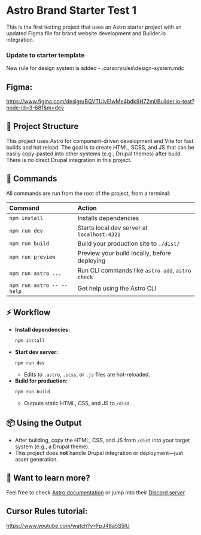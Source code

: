 # Astro Brand Starter Test 1

This is the first testing project that uses an Astro starter project with an updated Figma file for brand website development and Builder.io integration.

### Update to starter template
New rule for design system is added - .cursor\rules\design-system.mdc

## Figma: 
https://www.figma.com/design/BQVTUivEIwMe4bdk9H72ml/Builder.io-test?node-id=3-681&m=dev

## 🚀 Project Structure

This project uses Astro for component-driven development and Vite for fast builds and hot reload. The goal is to create HTML, SCSS, and JS that can be easily copy-pasted into other systems (e.g., Drupal themes) after build. There is no direct Drupal integration in this project.


## 🧞 Commands

All commands are run from the root of the project, from a terminal:

| Command                   | Action                                           |
| :------------------------ | :----------------------------------------------- |
| `npm install`             | Installs dependencies                            |
| `npm run dev`             | Starts local dev server at `localhost:4321`      |
| `npm run build`           | Build your production site to `./dist/`          |
| `npm run preview`         | Preview your build locally, before deploying     |
| `npm run astro ...`       | Run CLI commands like `astro add`, `astro check` |
| `npm run astro -- --help` | Get help using the Astro CLI                     |




## ⚡ Workflow

- **Install dependencies:**
  ```sh
  npm install
  ```
- **Start dev server:**
  ```sh
  npm run dev
  ```
  - Edits to `.astro`, `.scss`, or `.js` files are hot-reloaded.
- **Build for production:**
  ```sh
  npm run build
  ```
  - Outputs static HTML, CSS, and JS to `/dist`.

## 📦 Using the Output

- After building, copy the HTML, CSS, and JS from `/dist` into your target system (e.g., a Drupal theme).
- This project does **not** handle Drupal integration or deployment—just asset generation.

## 👀 Want to learn more?

Feel free to check [Astro documentation](https://docs.astro.build) or jump into their [Discord server](https://astro.build/chat).


## Cursor Rules tutorial:
https://www.youtube.com/watch?v=FpJ48a5S5lU